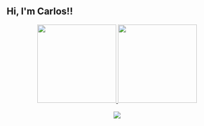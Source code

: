 ## Hi, I'm Carlos!!
<div align="center">
  <a href="https://github.com/kaduard0">
  <img height="180em" src="https://github-readme-stats.vercel.app/api?username=kaduard0&show_icons=true&theme=dracula&include_all_commits=true&count_private=true"/>
  <img height="180em" src="https://github-readme-stats.vercel.app/api/top-langs/?username=kaduard0&layout=compact&langs_count=7&theme=dracula"/>
</div>

<div align="center" style="display: inline_block"><br> 
   <a href="https://www.instagram.com/kaduardoabencaodo/" target="_blank"><img src="https://img.shields.io/badge/-Instagram-%23E4405F?style=for-the-badge&logo=instagram&logoColor=white" target="_blank"></a>
</div>
